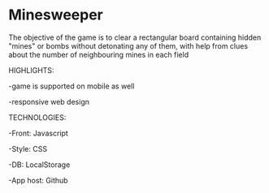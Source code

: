 # Minesweeper

The objective of the game is to clear a rectangular board containing hidden "mines" or bombs without detonating any of them, 
with help from clues about the number of neighbouring mines in each field

HIGHLIGHTS:

-game is supported on mobile as well

-responsive web design

TECHNOLOGIES:

-Front: Javascript

-Style: CSS

-DB: LocalStorage

-App host: Github
